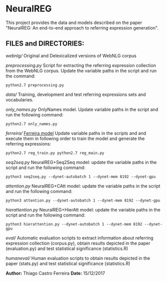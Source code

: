 # NeuralREG

This project provides the data and models described on the paper "NeuralREG: An end-to-end approach to referring expression generation".

## FILES and DIRECTORIES:

*webnlg/*
Original and Delexicalized versions of WebNLG corpus

*preprocessing.py*
Script for extracting the referring expression collection from the WebNLG corpus. Update the variable paths in the script and run the command:

`python2.7 preprocessing.py`

*data/*
Training, development and test referring expressions sets and vocabularies.

*only_names.py*
OnlyNames model.
Update variable paths in the script and run the following command:

`python2.7 only_names.py`

*ferreira/*
[Ferreira model](http://www.aclweb.org/anthology/P16-1054)
Update variable paths in the scripts and and execute them in following order to train the model and generate the referring expressions:

`
python2.7 reg_train.py
python2.7 reg_main.py
`

*seq2seq.py*
NeuralREG+Seq2Seq model: update the variable paths in the script and run the following command:

`python3 seq2seq.py --dynet-autobatch 1 --dynet-mem 8192 --dynet-gpu`

*attention.py*
NeuralREG+CAtt model: update the variable paths in the script and run the following command:

`python3 attention.py --dynet-autobatch 1 --dynet-mem 8192 --dynet-gpu`

*hierattention.py*
NeuralREG+HierAtt model: update the variable paths in the script and run the following command:

`python3 hierattention.py --dynet-autobatch 1 --dynet-mem 8192 --dynet-gpu`

*eval/*
Automatic evaluation scripts to extract information about referring expression collection (corpus.py), obtain results depicted in the paper (evaluation.py) and test statistical significance (statistics.R)

*humaneval/*
Human evaluation scripts to obtain results depicted in the paper (stats.py) and test statistical significance (statistics.R)

**Author:** Thiago Castro Ferreira
**Date:** 15/12/2017